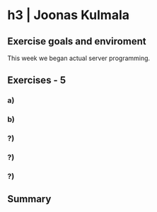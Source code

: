 # h3 | Joonas Kulmala

## Exercise goals and enviroment

This week we began actual server programming.

## Exercises - 5

### a)

### b)

### ?)

### ?)

### ?)

## Summary
